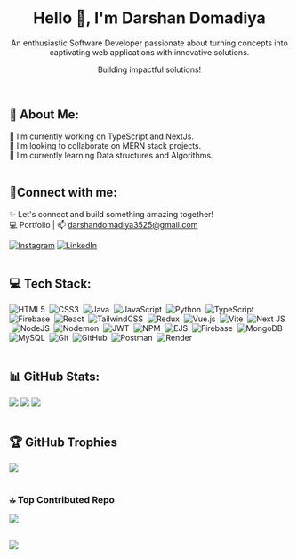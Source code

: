 <h1 align="center">Hello 👋, I'm Darshan Domadiya</h1>
<p align="center">An enthusiastic Software Developer passionate about turning concepts into captivating web applications with innovative solutions.</p>
<p align="center">  Building impactful solutions! </p>
<br>

## 💫 About Me:
🔭 I’m currently working on TypeScript and NextJs.<br>👯 I’m looking to collaborate on MERN stack projects.<br>🌱 I’m currently learning Data structures and Algorithms.<br>
<br>


## 🤝Connect with me:
✨ Let's connect and build something amazing together! <br>
💻 Portfolio | 📫 darshandomadiya3525@gmail.com <br>


[![Instagram](https://img.shields.io/badge/Instagram-%23E4405F.svg?logo=Instagram&logoColor=white)](https://instagram.com/_i_m_darshan_23) [![LinkedIn](https://img.shields.io/badge/LinkedIn-%230077B5.svg?logo=linkedin&logoColor=white)](https://linkedin.com/in/domadiya-darshan) <br><br>


## 💻 Tech Stack:
![HTML5](https://img.shields.io/badge/html5-%23E34F26.svg?style=plastic&logo=html5&logoColor=white) &nbsp;![CSS3](https://img.shields.io/badge/css3-%231572B6.svg?style=plastic&logo=css3&logoColor=white) &nbsp;![Java](https://img.shields.io/badge/java-%23ED8B00.svg?style=plastic&logo=openjdk&logoColor=white) &nbsp;![JavaScript](https://img.shields.io/badge/javascript-%23323330.svg?style=plastic&logo=javascript&logoColor=%23F7DF1E) &nbsp;![Python](https://img.shields.io/badge/python-3670A0?style=plastic&logo=python&logoColor=ffdd54) &nbsp;![TypeScript](https://img.shields.io/badge/typescript-%23007ACC.svg?style=plastic&logo=typescript&logoColor=white) &nbsp;![Firebase](https://img.shields.io/badge/firebase-%23039BE5.svg?style=plastic&logo=firebase) &nbsp;![React](https://img.shields.io/badge/react-%2320232a.svg?style=plastic&logo=react&logoColor=%2361DAFB) &nbsp;![TailwindCSS](https://img.shields.io/badge/tailwindcss-%2338B2AC.svg?style=plastic&logo=tailwind-css&logoColor=white) &nbsp;![Redux](https://img.shields.io/badge/redux-%23593d88.svg?style=plastic&logo=redux&logoColor=white) &nbsp;![Vue.js](https://img.shields.io/badge/vue.js-%2335495e.svg?style=plastic&logo=vuedotjs&logoColor=%234FC08D) &nbsp;![Vite](https://img.shields.io/badge/vite-%23646CFF.svg?style=plastic&logo=vite&logoColor=white) &nbsp;![Next JS](https://img.shields.io/badge/Next-black?style=plastic&logo=next.js&logoColor=white) &nbsp;![NodeJS](https://img.shields.io/badge/node.js-6DA55F?style=plastic&logo=node.js&logoColor=white) &nbsp;![Nodemon](https://img.shields.io/badge/NODEMON-%23323330.svg?style=plastic&logo=nodemon&logoColor=%BBDEAD) &nbsp;![JWT](https://img.shields.io/badge/JWT-black?style=plastic&logo=JSON%20web%20tokens) &nbsp;![NPM](https://img.shields.io/badge/NPM-%23CB3837.svg?style=plastic&logo=npm&logoColor=white) &nbsp;![EJS](https://img.shields.io/badge/ejs-%23B4CA65.svg?style=plastic&logo=ejs&logoColor=black) &nbsp;![Firebase](https://img.shields.io/badge/firebase-a08021?style=plastic&logo=firebase&logoColor=ffcd34) &nbsp;![MongoDB](https://img.shields.io/badge/MongoDB-%234ea94b.svg?style=plastic&logo=mongodb&logoColor=white) &nbsp;![MySQL](https://img.shields.io/badge/mysql-4479A1.svg?style=plastic&logo=mysql&logoColor=white) &nbsp;![Git](https://img.shields.io/badge/git-%23F05033.svg?style=plastic&logo=git&logoColor=white) &nbsp;![GitHub](https://img.shields.io/badge/github-%23121011.svg?style=plastic&logo=github&logoColor=white) &nbsp;![Postman](https://img.shields.io/badge/Postman-FF6C37?style=plastic&logo=postman&logoColor=white) &nbsp;![Render](https://img.shields.io/badge/Render-%46E3B7.svg?style=plastic&logo=render&logoColor=white) 
<br><br>


## 📊 GitHub Stats:
![](https://github-readme-streak-stats.herokuapp.com/?user=Darshan-Domadiya&theme=radical&hide_border=false)
![](https://github-readme-stats.vercel.app/api?username=Darshan-Domadiya&theme=radical&hide_border=false&include_all_commits=true&count_private=false)
![](https://github-readme-stats.vercel.app/api/top-langs/?username=Darshan-Domadiya&theme=radical&hide_border=false&include_all_commits=true&count_private=false&layout=compact)
<br><br>

## 🏆 GitHub Trophies
![](https://github-profile-trophy.vercel.app/?username=Darshan-Domadiya&theme=radical&no-frame=false&no-bg=true&margin-w=4) <br><br>

### 🔝 Top Contributed Repo
![](https://github-contributor-stats.vercel.app/api?username=Darshan-Domadiya&limit=5&theme=radical&combine_all_yearly_contributions=true)<br><br>


[![](https://visitcount.itsvg.in/api?id=Darshan-Domadiya&icon=0&color=3)](https://visitcount.itsvg.in) <br>


